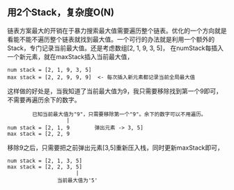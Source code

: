 ## 用2个Stack，复杂度O(N)

链表方案最大的开销在于暴力搜索最大值需要遍历整个链表。优化的一个方向就是看能不能不遍历整个链表就找到最大值。一个可行的办法就是利用一个额外的Stack，专门记录当前最大值。还是考虑数组[2, 1, 9, 3, 5]， 在numStack每插入一个新元素，就在maxStack插入当前最大值，

```
num stack = [2, 1, 9, 3, 5]
max stack = [2, 2, 9, 9, 9]  <- 每次插入新元素都记录当前全局最大值
```

这样做的好处是，当我知道了当前最大值为9，我只需要移除找到第一个9即可，不需要再遍历余下的数字。


```
        已知当前最大值为"9"，只需要移除第一个"9"。余下的数字可以不用遍历。
                   |
num stack = [2, 1, 9        弹出元素 -> 3, 5]
max stack = [2, 2, 9
```
移除9之后，只需要把之前弹出元素[3,5]重新压入栈，同时更新maxStack即可，

```
num stack = [2, 1, 3, 5]
max stack = [2, 2, 3, 5]
                      |
                当前最大值为'5'
```